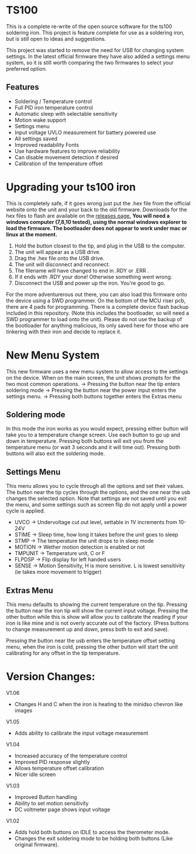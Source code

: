 # TS100
This is a complete re-write of the open source software for the ts100 soldering iron.
This project is feature complete for use as a soldering iron, but is still open to ideas and suggestions.

This project was started to remove the need for USB for changing system settings.
In the latest official firmware they have also added a settings menu system, so it is still worth comparing the two firmwares to select your preferred option.

## Features
* Soldering / Temperature control
* Full PID iron temperature control
* Automatic sleep with selectable sensitivity
* Motion wake support
* Settings menu
* Input voltage UVLO measurement for battery powered use
* All settings saved
* Improved readability Fonts
* Use hardware features to improve reliability
* Can disable movement detection if desired
* Calibration of the temperature offset

# Upgrading your ts100 iron
This is completely safe, if it goes wrong just put the .hex file from the official website onto the unit and your back to the old firmware. Downloads for the hex files to flash are available on the [releases page.](https://github.com/Ralim/ts100/releases)
**You will need a windows computer (7,8,10 tested), using the normal windows explorer to load the firmware.
The bootloader does not appear to work under mac or linux at the moment.**

1. Hold the button closest to the tip, and plug in the USB to the computer.
2. The unit will appear as a USB drive.
3. Drag the .hex file onto the USB drive.
4. The unit will disconnect and reconnect.
5. The filename will have changed to end in .RDY or .ERR .
6. If it ends with .RDY your done! Otherwise something went wrong.
7. Disconnect the USB and power up the iron. You're good to go.

For the more adventurerous out there, you can also load this firmware onto the device using a SWD programmer.
On the bottom of the MCU riser pcb, there are 4 pads for programming.
There is a complete device flash backup included in this repository. (Note this includes the bootloader, so will need a SWD programmer to load onto the unit). Please do not use the backup of the bootloader for anything malicious, its only saved here for those who are tinkering with their iron and decide to replace it.

# New Menu System
This new firmware uses a new menu system to allow access to the settings on the device.
When on the main screen, the unit shows prompts for the two most common operations.
-> Pressing the button near the tip enters soldering mode
-> Pressing the button near the power input enters the settings menu.
-> Pressing both buttons together enters the Extras menu
## Soldering mode
In this mode the iron works as you would expect, pressing either button will take you to a temperature change screen. Use each button to go up and down in temperature. Pressing both buttons will exit you from the temperature menu (or wait 3 seconds and it will time out).
Pressing both buttons will also exit the soldering mode.

## Settings Menu
This menu allows you to cycle through all the options and set their values.
The button near the tip cycles through the options, and the one near the usb changes the selected option.
Note that settings are not saved until you exit the menu, and some settings such as screen flip do not apply until a power cycle is applied.

* UVCO -> Undervoltage cut out level, settable in 1V increments from 10-24V
* STIME -> Sleep time, how long it takes before the unit goes to sleep
* STMP -> The temperature the unit drops to in sleep mode
* MOTION -> Wether motion detection is enabled or not
* TMPUNIT -> Temperature unit, C or F
* FLPDSP -> Flip display for left handed users
* SENSE -> Motion Sensitivity, H is more sensitive. L is lowest sensitivity (ie takes more movement to trigger)

## Extras Menu
This menu defaults to showing the current temperature on the tip. 
Pressing the button near the iron tip will show the current input voltage. Pressing the other button while this is show will allow you to calibrate the reading if your iron is like mine and is not overly accurate out of the factory. (Press buttons to change measurement up and down, press both to exit and save). 

Pressing the button near the usb enters the temperature offset setting menu, when the iron is cold, pressing the other button will start the unit calibrating for any offset in the tip temperature.

# Version Changes:
V1.06
- Changes H and C when the iron is heating to the minidso chevron like images

V1.05
- Adds ability to calibrate the input voltage measurement

V1.04
- Increased accuracy of the temperature control
- Improved PID response slightly
- Allows temperature offset calibration
- Nicer idle screen

V1.03 
- Improved Button handling
- Ability to set motion sensitivity
- DC voltmeter page shows input voltage

V1.02
- Adds hold both buttons on IDLE to access the therometer mode.
- Changes the exit soldering mode to be holding both buttons (Like original firmware).
